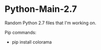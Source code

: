 # Python-Main-2.7
Random Python 2.7 files that I'm working on.

Pip commands:
 - pip install colorama
